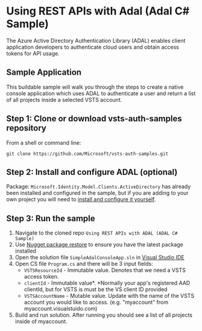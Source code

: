 # Using REST APIs with Adal (Adal C# Sample)

The Azure Active Directory Authentication Library (ADAL) enables client application developers to authenticate cloud users and obtain access tokens for API usage.

## Sample Application

This buildable sample will walk you through the steps to create a native console application which uses ADAL to authenticate a user and return a list of all projects inside a selected VSTS account.

## Step 1: Clone or download vsts-auth-samples repository

From a shell or command line: 
```no-highlight
git clone https://github.com/Microsoft/vsts-auth-samples.git
```

## Step 2: Install and configure ADAL (optional)

Package: `Microsoft.Identity.Model.Clients.ActiveDirectory` has already been installed and configured in the sample, but if you are adding to your own project you will need to [install and configure it yourself](https://www.nuget.org/packages/Microsoft.IdentityModel.Clients.ActiveDirectory). 

## Step 3: Run the sample

1. Navigate to the cloned repo `Using REST APIs with ADAL (ADAL C# Sample)`
2. Use [Nugget package restore](https://docs.microsoft.com/en-us/nuget/consume-packages/package-restore) to ensure you have the latest package installed
2. Open the solution file `SimpleAdalConsoleApp.sln` in [Visual Studio IDE](https://www.visualstudio.com/downloads/)
3. Open CS file `Program.cs` and there will be 3 input fields:
    * `VSTSResourceId` - Immutable value. Denotes that we need a VSTS access token.
    * `clientId` - Immutable value*. *Normally your app's registered AAD clientId, but for VSTS is must be the VS client ID provided
    * `VSTSAccountName` - Mutable value. Update with the name of the VSTS account you would like to access. (e.g. "myaccount" from myaccount.visualstuido.com)
4. Build and run solution. After running you should see a list of all projects inside of myaccount.





